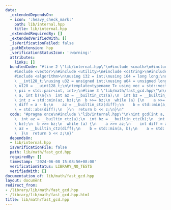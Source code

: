 ```yaml
---
data:
  _extendedDependsOn:
  - icon: ':heavy_check_mark:'
    path: lib/internal.hpp
    title: lib/internal.hpp
  _extendedRequiredBy: []
  _extendedVerifiedWith: []
  _isVerificationFailed: false
  _pathExtension: hpp
  _verificationStatusIcon: ':warning:'
  attributes:
    links: []
  bundledCode: "#line 2 \"lib/internal.hpp\"\n#include <cmath>\n#include <tuple>\n\
    #include <vector>\n#include <utility>\n#include <cstring>\n#include <iostream>\n\
    #include <algorithm>\n\nusing i32 = int;\nusing i64 = long long;\nusing i128 =\
    \ __int128_t;\nusing u32 = unsigned int;\nusing u64 = unsigned long long;\nusing\
    \ u128 = __uint128_t;\n\ntemplate<typename T> using vec = std::vector<T>;\nusing\
    \ pii = std::pair<int, int>;\n#line 3 \"lib/math/fast_gcd.hpp\"\n\nint gcd(int\
    \ a, int b)\n{\n  int az = __builtin_ctz(a);\n  int bz = __builtin_ctz(b);\n \
    \ int z = std::min(az, bz);\n  b >>= bz;\n  while (a) {\n    a >>= az;\n    int\
    \ diff = a - b;\n    az = __builtin_ctz(diff);\n    b = std::min(a, b);\n    a\
    \ = std::abs(diff);\n  }\n  return b << z;\n}\n"
  code: "#pragma once\n#include \"lib/internal.hpp\"\n\nint gcd(int a, int b)\n{\n\
    \  int az = __builtin_ctz(a);\n  int bz = __builtin_ctz(b);\n  int z = std::min(az,\
    \ bz);\n  b >>= bz;\n  while (a) {\n    a >>= az;\n    int diff = a - b;\n   \
    \ az = __builtin_ctz(diff);\n    b = std::min(a, b);\n    a = std::abs(diff);\n\
    \  }\n  return b << z;\n}"
  dependsOn:
  - lib/internal.hpp
  isVerificationFile: false
  path: lib/math/fast_gcd.hpp
  requiredBy: []
  timestamp: '2024-06-08 15:08:56+08:00'
  verificationStatus: LIBRARY_NO_TESTS
  verifiedWith: []
documentation_of: lib/math/fast_gcd.hpp
layout: document
redirect_from:
- /library/lib/math/fast_gcd.hpp
- /library/lib/math/fast_gcd.hpp.html
title: lib/math/fast_gcd.hpp
---
```


